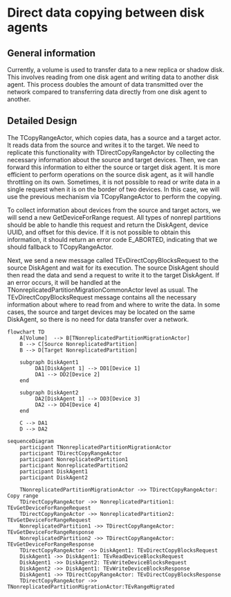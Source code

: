 # Direct data copying between disk agents

## General information

Currently, a volume is used to transfer data to a new replica or shadow disk. This involves reading from one disk agent and writing data to another disk agent. This process doubles the amount of data transmitted over the network compared to transferring data directly from one disk agent to another.

## Detailed Design

The TCopyRangeActor, which copies data, has a source and a target actor. It reads data from the source and writes it to the target. We need to replicate this functionality with TDirectCopyRangeActor by collecting the necessary information about the source and target devices. Then, we can forward this information to either the source or target disk agent.
It is more efficient to perform operations on the source disk agent, as it will handle throttling on its own. Sometimes, it is not possible to read or write data in a single request when it is on the border of two devices. In this case, we will use the previous mechanism via TCopyRangeActor to perform the copying.

To collect information about devices from the source and target actors, we will send a new GetDeviceForRange request. All types of nonrepl partitions should be able to handle this request and return the DiskAgent, device UUID, and offset for this device. If it is not possible to obtain this information, it should return an error code E_ABORTED, indicating that we should fallback to TCopyRangeActor.

Next, we send a new message called TEvDirectCopyBlocksRequest to the source DiskAgent and wait for its execution. The source DiskAgent should then read the data and send a request to write it to the target DiskAgent. If an error occurs, it will be handled at the TNonreplicatedPartitionMigrationCommonActor level as usual.
The TEvDirectCopyBlocksRequest message contains all the necessary information about where to read from and where to write the data. In some cases, the source and target devices may be located on the same DiskAgent, so there is no need for data transfer over a network.

```mermaid
flowchart TD
    A[Volume]  --> B[TNonreplicatedPartitionMigrationActor]
    B --> C[Source NonreplicatedPartition]
    B --> D[Target NonreplicatedPartition]

    subgraph DiskAgent1
         DA1[DiskAgent 1] --> DD1[Device 1]
         DA1 --> DD2[Device 2]
    end

    subgraph DiskAgent2
         DA2[DiskAgent 1] --> DD3[Device 3]
         DA2 --> DD4[Device 4]
    end

    C --> DA1
    D --> DA2
```

```mermaid
sequenceDiagram
    participant TNonreplicatedPartitionMigrationActor
    participant TDirectCopyRangeActor
    participant NonreplicatedPartition1
    participant NonreplicatedPartition2
    participant DiskAgent1
    participant DiskAgent2

    TNonreplicatedPartitionMigrationActor ->> TDirectCopyRangeActor: Copy range
    TDirectCopyRangeActor ->> NonreplicatedPartition1: TEvGetDeviceForRangeRequest
    TDirectCopyRangeActor ->> NonreplicatedPartition2: TEvGetDeviceForRangeRequest
    NonreplicatedPartition1 ->> TDirectCopyRangeActor: TEvGetDeviceForRangeResponse
    NonreplicatedPartition2 ->> TDirectCopyRangeActor: TEvGetDeviceForRangeResponse
    TDirectCopyRangeActor ->> DiskAgent1: TEvDirectCopyBlocksRequest
    DiskAgent1 ->> DiskAgent1: TEvReadDeviceBlocksRequest
    DiskAgent1 ->> DiskAgent2: TEvWriteDeviceBlocksRequest
    DiskAgent2 ->> DiskAgent1: TEvWriteDeviceBlocksResponse
    DiskAgent1 ->> TDirectCopyRangeActor: TEvDirectCopyBlocksResponse
    TDirectCopyRangeActor ->> TNonreplicatedPartitionMigrationActor:TEvRangeMigrated
```
